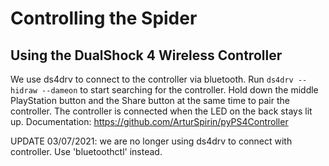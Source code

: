# Controlling the Spider
## Using the DualShock 4 Wireless Controller
We use ds4drv to connect to the controller via bluetooth. Run `ds4drv --hidraw --dameon` to start searching for the controller. Hold down the middle PlayStation button and the Share button at the same time to pair the controller. The controller is connected when the LED on the back stays lit up. Documentation: https://github.com/ArturSpirin/pyPS4Controller

UPDATE 03/07/2021: we are no longer using ds4drv to connect with controller. Use 'bluetoothctl' instead. 
